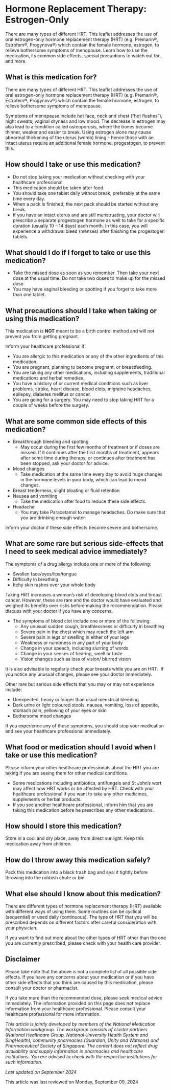 # Hormone Replacement Therapy: Estrogen-Only

There are many types of different HRT. This leaflet addresses the use of oral estrogen-only hormone replacement therapy (HRT) (e.g. Premarin®, Estrofem®, Progynova®) which contain the female hormone, estrogen, to relieve bothersome symptoms of menopause.
Learn how to use the medication, its common side effects, special precautions to watch out for, and more.

What is this medication for?
----------------------------

There are many types of different HRT. This leaflet addresses the use of oral estrogen-only hormone replacement therapy (HRT) (e.g. Premarin®, Estrofem®, Progynova®) which contain the female hormone, estrogen, to relieve bothersome symptoms of menopause.

Symptoms of menopause include hot face, neck and chest (“hot flushes”), night sweats, vaginal dryness and low mood. The decrease in estrogen may also lead to a condition called osteoporosis, where the bones become thinner, weaker and easier to break. Using estrogen alone may cause abnormal thickening of the uterus (womb) lining – hence those with an intact uterus require an additional female hormone, progestogen, to prevent this.

How should I take or use this medication?
-----------------------------------------

* Do not stop taking your medication without checking with your healthcare professional.
* This medication should be taken after food.
* You should take one tablet daily without break, preferably at the same time every day.
* When a pack is finished, the next pack should be started without any break.
* If you have an intact uterus and are still menstruating, your doctor will prescribe a separate progestogen hormone as well to take for a specific duration (usually 10 – 14 days) each month. In this case, you will experience a withdrawal bleed (menses) after finishing the progestogen tablets.

What should I do if I forget to take or use this medication?
------------------------------------------------------------

* Take the missed dose as soon as you remember. Then take your next dose at the usual time. Do not take two doses to make up for the missed dose.
* You may have vaginal bleeding or spotting if you forget to take more than one tablet.

What precautions should I take when taking or using this medication?
--------------------------------------------------------------------

This medication is **NOT** meant to be a birth control method and will not prevent you from getting pregnant.

Inform your healthcare professional if:

* You are allergic to this medication or any of the other ingredients of this medication.
* You are pregnant, planning to become pregnant, or breastfeeding.
* You are taking any other medications, including supplements, traditional medications and herbal remedies.
* You have a history of or current medical conditions such as liver problems, stroke, heart disease, blood clots, migraine headaches, epilepsy, diabetes mellitus or cancer.
* You are going for a surgery. You may need to stop taking HRT for a couple of weeks before the surgery.

What are some common side effects of this medication?
-----------------------------------------------------

* Breakthrough bleeding and spotting
  + May occur during the first few months of treatment or if doses are missed. If it continues after the first months of treatment, appears after some time during therapy, or continues after treatment has been stopped, ask your doctor for advice.
* Mood changes
  + Take medication at the same time every day to avoid huge changes in the hormone levels in your body, which can lead to mood changes.
* Breast tenderness, slight bloating or fluid retention
* Nausea and vomiting
  + Take the medication after food to reduce these side effects.
* Headache
  + You may take Paracetamol to manage headaches. Do make sure that you are drinking enough water.

Inform your doctor if these side effects become severe and bothersome.

What are some rare but serious side-effects that I need to seek medical advice immediately?
-------------------------------------------------------------------------------------------

The symptoms of a drug allergy include one or more of the following:

* Swollen face/eyes/lips/tongue
* Difficulty in breathing
* Itchy skin rashes over your whole body

Taking HRT increases a woman’s risk of developing blood clots and breast cancer. However, these are rare and the doctor would have evaluated and weighed its benefits over risks before making the recommendation. Please discuss with your doctor if you have any concerns.

* The symptoms of blood clot include one or more of the following:
  + Any unusual sudden cough, breathlessness or difficulty in breathing
  + Severe pain in the chest which may reach the left arm
  + Severe pain in legs or swelling in either of your legs
  + Weakness or numbness in any part of your body
  + Change in your speech, including slurring of words
  + Change in your senses of hearing, smell or taste
  + Vision changes such as loss of vision/ blurred vision

It is also advisable to regularly check your breasts while you are on HRT.  If you notice any unusual changes, please see your doctor immediately.

Other rare but serious side effects that you may or may not experience include:

* Unexpected, heavy or longer than usual menstrual bleeding
* Dark urine or light coloured stools, nausea, vomiting, loss of appetite, stomach pain, yellowing of your eyes or skin
* Bothersome mood changes

If you experience any of these symptoms, you should stop your medication and see your healthcare professional immediately.

What food or medication should I avoid when I take or use this medication?
--------------------------------------------------------------------------

Please inform your other healthcare professionals about the HRT you are taking if you are seeing them for other medical conditions.

* Some medications including antibiotics, antifungals and St John’s wort may affect how HRT works or be affected by HRT. Check with your healthcare professional if you want to take any other medicines, supplements or herbal products.
* If you see another healthcare professional, inform him that you are taking this medication before he prescribes any other medications.

How should I store this medication?
-----------------------------------

Store in a cool and dry place, away from direct sunlight. Keep this medication away from children.

How do I throw away this medication safely?
-------------------------------------------

Pack this medication into a black trash bag and seal it tightly before throwing into the rubbish chute or bin.

What else should I know about this medication?
----------------------------------------------

There are different types of hormone replacement therapy (HRT) available with different ways of using them. Some routines can be cyclical (sequential) or used daily (continuous). The type of HRT that you will be prescribed depends on different factors after careful consideration with your physician.

If you want to find out more about the other types of HRT other than the one you are currently prescribed, please check with your health care provider.

Disclaimer
----------

Please take note that the above is not a complete list of all possible side effects. If you have any concerns about your medication or if you have other side effects that you think are caused by this medication, please consult your doctor or pharmacist.

If you take more than the recommended dose, please seek medical advice immediately. The information provided on this page does not replace information from your healthcare professional. Please consult your healthcare professional for more information.

*This article is jointly developed by members of the National Medication Information workgroup. The workgroup consists of cluster partners (National Healthcare Group, National University Health System and SingHealth), community pharmacies (Guardian, Unity and Watsons) and Pharmaceutical Society of Singapore. The content does not reflect drug availability and supply information in pharmacies and healthcare institutions. You are advised to check with the respective institutions for such information.*

*Last updated on September 2024*

This article was last reviewed on
Monday, September 09, 2024